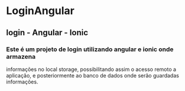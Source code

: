 # LoginAngular

## login - Angular - Ionic

### Este é um projeto de login utilizando angular e ionic onde armazena
 informações no local storage, possibilitando assim o acesso remoto a aplicação,
e posteriormente ao banco de dados onde serão guardadas informações.
